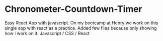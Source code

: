 # Chronometer-Countdown-Timer
Easy React App with javascript.
On my bootcamp at Henry we work on this single app with react as a practice.
Added few files because only showing how I work on it.
Javascript / CSS / React
